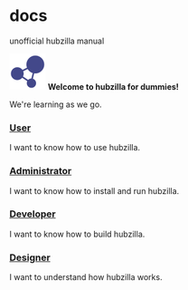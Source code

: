 # docs
unofficial hubzilla manual

![Hubzilla](images/hz-64.png)  **Welcome to hubzilla for dummies!**

We're learning as we go.

### [User](https://github.com/socialatm/docs/blob/main/User/User.md)
I want to know how to use hubzilla.

### [Administrator](https://github.com/socialatm/docs/blob/main/Administrator/Administrator.md)
I want to know how to install and run hubzilla.

### [Developer](https://github.com/socialatm/test/wiki/Developer)
I want to know how to build hubzilla.

### [Designer](https://github.com/socialatm/test/wiki/Heavy)
I want to understand how hubzilla works.

